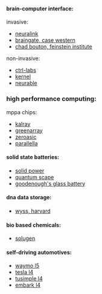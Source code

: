 #### brain-computer interface:
invasive:
* [neuralink](https://www.neuralink.com/)
* [braingate, case western](https://engineering.case.edu/groups/BrainGate2/node/11)
* [chad bouton, feinstein institute](https://www.youtube.com/watch?v=BPI7XWPSbS4)

non-invasive:
* [ctrl-labs](https://www.ctrl-labs.com/)
* [kernel](https://www.kernel.co/)
* [neurable](https://www.neurable.com/)


### high performance computing:
mppa chips:
* [kalray](https://www.kalrayinc.com/)
* [greenarray](http://www.greenarraychips.com/)
* [zeroasic](https://www.zeroasic.com/)
* [parallella](https://www.parallella.org/board/)


#### solid state batteries:
* [solid power](https://www.solidpowerbattery.com/#ourSolution)
* [quantum scape](https://www.quantumscape.com/)
* [goodenough's glass battery](https://spectrum.ieee.org/energywise/energy/batteries-storage/john-goodenough-glass-battery-news-hydroquebec)


#### dna data storage:
* [wyss, harvard](https://wyss.harvard.edu/technology/dna-data-storage/)


#### bio based chemicals:
* [solugen](https://www.solugentech.com/about.html)


#### self-driving automotives:
* [waymo l5](https://waymo.com/)
* [tesla l4](https://www.tesla.com/semi)
* [tusimple l4](https://www.tusimple.com/)
* [embark l4](https://embarktrucks.com/)



